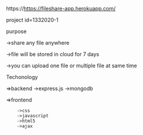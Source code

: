 https://https://fileshare-app.herokuapp.com/


project id=1332020-1


purpose

  ->share any file anywhere

  ->file will be stored in cloud for 7 days
  
  ->you can upload one file or multiple file at same time

Techonology

  =>backend
        ->express.js
        ->mongodb

   =>frontend
          
        ->css
        ->javascript
        ->html5
        ->ajax

